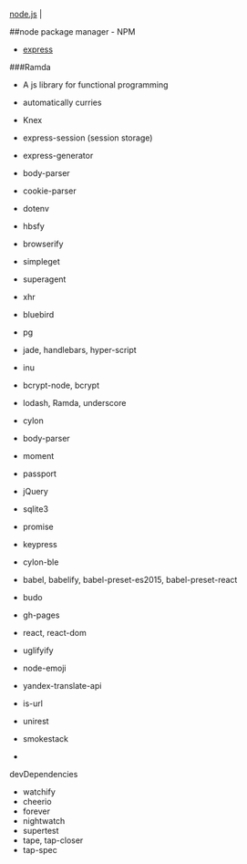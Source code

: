 [node.js](node.md) |

##node package manager - NPM

- [express](express.md)

###Ramda
- A js library for functional programming
- automatically curries

- Knex
- express-session (session storage)
- express-generator
- body-parser
- cookie-parser
- dotenv
- hbsfy
- browserify
- simpleget
- superagent
- xhr
- bluebird
- pg
- jade, handlebars, hyper-script
- inu
- bcrypt-node, bcrypt
- lodash, Ramda, underscore
- cylon
- body-parser
- moment
- passport
- jQuery
- sqlite3
- promise
- keypress
- cylon-ble
- babel, babelify, babel-preset-es2015, babel-preset-react
- budo
- gh-pages
- react, react-dom
- uglifyify
- node-emoji
- yandex-translate-api
- is-url
- unirest
- smokestack
-


devDependencies
- watchify
- cheerio
- forever
- nightwatch
- supertest
- tape, tap-closer
- tap-spec
